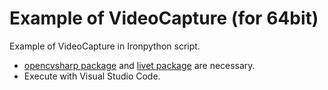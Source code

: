 # Example of VideoCapture (for 64bit)

Example of VideoCapture in Ironpython script.

* [opencvsharp package](https://github.com/WAKU-TAKE-A/ExampleOfOpenCvSharp) and [livet package](https://github.com/WAKU-TAKE-A/ExampleOfLivet) are necessary.
* Execute with Visual Studio Code.
